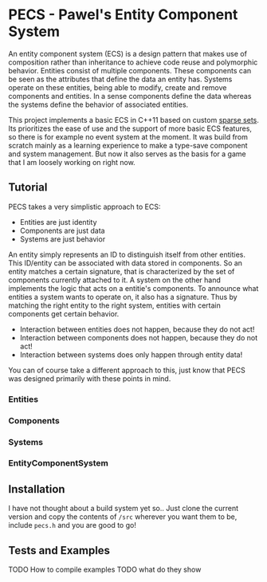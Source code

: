 # PECS - Pawel's Entity Component System
An entity component system (ECS) is a design pattern that makes
use of composition rather than inheritance to achieve code reuse and
polymorphic behavior. Entities consist of multiple components. These
components can be seen as the attributes that define the data an entity
has. Systems operate on these entities, being able to modify, create
and remove components and entities.
In a sense components define the data whereas the systems define the
behavior of associated entities.

This project implements a basic ECS in C++11 based on custom
[sparse sets](https://programmingpraxis.com/2012/03/09/sparse-sets/).
Its prioritizes the ease of use and the support of more basic ECS
features, so there is for example no event system at the moment. It was
build from scratch mainly as a learning experience to make a type-save
component and system management. But now it also serves as
the basis for a game that I am loosely working on right now.

## Tutorial
PECS takes a very simplistic approach to ECS:
- Entities are just identity
- Components are just data
- Systems are just behavior

An entity simply represents an ID to distinguish itself from other entities.
This ID/entity can be associated with data stored in components. So  an
entity matches a certain signature, that is characterized by the set of
components currently attached to it. A system on the other hand implements
the logic that acts on a entitie's components. To announce what entities a
system wants to operate on, it also has a signature. Thus by matching the
right entity to the right system, entities with certain components get
certain behavior.

- Interaction between entities does not happen, because they do not act!
- Interaction between components does not happen, because they do not act!
- Interaction between systems does only happen through entity data!

You can of course take a different approach to this, just know that PECS
was designed primarily with these points in mind.

### Entities

### Components

### Systems

### EntityComponentSystem

## Installation
I have not thought about a build system yet so..
Just clone the current version and copy the contents of `/src` wherever
you want them to be, include `pecs.h` and you are good to go!

## Tests and Examples
TODO How to compile examples
TODO what do they show

